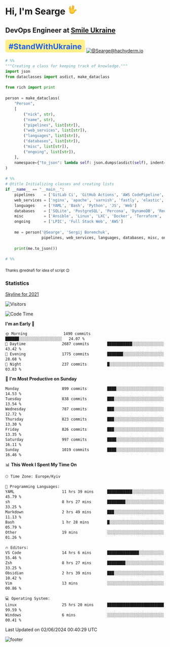 # Hi, I'm Searge <img src="images/vulcan.webp" style="display: inline-block; margin: 0; height: 2rem" alt="Vulcan salute" />

## DevOps Engineer at [Smile Ukraine](https://smile-ukraine.com/en)

[![Stand With Ukraine](https://raw.githubusercontent.com/vshymanskyy/StandWithUkraine/main/badges/StandWithUkraine.svg)](https://stand-with-ukraine.pp.ua)
<a rel="me" href="https://hachyderm.io/@Searge">![@Searge@hachyderm.io](https://img.shields.io/badge/-@Searge-%232B90D9?logo=mastodon&logoColor=white)</a>

```python
# %%
"""Creating a class for keeping track of knowledge."""
import json
from dataclasses import asdict, make_dataclass

from rich import print

person = make_dataclass(
    "Person",
    [
        ("nick", str),
        ("name", str),
        ("pipelines", list[str]),
        ("web_services", list[str]),
        ("languages", list[str]),
        ("databases", list[str]),
        ("misc", list[str]),
        ("ongoing", list[str]),
    ],
    namespace={"to_json": lambda self: json.dumps(asdict(self), indent=4)},
)

# %%
# @title Initializing classes and creating lists
if __name__ == "__main__":
    pipelines    = ['GitLab Ci', 'GitHub Actions', 'AWS CodePipeline', 'Jenkins']
    web_services = ['nginx', 'apache', 'varnish', 'fastly', 'elastic', 'solr']
    languages    = ['YAML', 'Bash', 'Python', 'JS', 'Web']
    databases    = ['SQLite', 'PostgreSQL', 'Percona', 'DynamoDB', 'Redis']
    misc         = ['Ansible', 'Linux', 'LXC', 'Docker', 'Terraform', 'AWS']
    ongoing      = ['LPIC', 'Full Stack Web', 'AWS']

    me = person('@Searge', 'Sergij Boremchuk',
                pipelines, web_services, languages, databases, misc, ongoing)

    print(me.to_json())

# %%

```

<sub>Thanks @rednafi for idea of script :wink:</sub>

### Statistics

[Skyline for 2021](https://skyline.github.com/Searge/2021)

![Visitors](https://komarev.com/ghpvc/?username=searge&label=Profile%20views&color=0e75b6&style=flat) 
<!--START_SECTION:waka-->
![Code Time](http://img.shields.io/badge/Code%20Time-2%2C556%20hrs%2033%20mins-blue)

**I'm an Early 🐤** 

```text
🌞 Morning                1490 commits        ██████░░░░░░░░░░░░░░░░░░░   24.07 % 
🌆 Daytime                2687 commits        ███████████░░░░░░░░░░░░░░   43.42 % 
🌃 Evening                1775 commits        ███████░░░░░░░░░░░░░░░░░░   28.68 % 
🌙 Night                  237 commits         █░░░░░░░░░░░░░░░░░░░░░░░░   03.83 % 
```
📅 **I'm Most Productive on Sunday** 

```text
Monday                   899 commits         ████░░░░░░░░░░░░░░░░░░░░░   14.53 % 
Tuesday                  838 commits         ███░░░░░░░░░░░░░░░░░░░░░░   13.54 % 
Wednesday                787 commits         ███░░░░░░░░░░░░░░░░░░░░░░   12.72 % 
Thursday                 823 commits         ███░░░░░░░░░░░░░░░░░░░░░░   13.30 % 
Friday                   826 commits         ███░░░░░░░░░░░░░░░░░░░░░░   13.35 % 
Saturday                 997 commits         ████░░░░░░░░░░░░░░░░░░░░░   16.11 % 
Sunday                   1019 commits        ████░░░░░░░░░░░░░░░░░░░░░   16.46 % 
```


📊 **This Week I Spent My Time On** 

```text
🕑︎ Time Zone: Europe/Kyiv

💬 Programming Languages: 
YAML                     11 hrs 39 mins      ███████████░░░░░░░░░░░░░░   45.79 % 
sh                       8 hrs 27 mins       ████████░░░░░░░░░░░░░░░░░   33.25 % 
Markdown                 2 hrs 49 mins       ███░░░░░░░░░░░░░░░░░░░░░░   11.13 % 
Bash                     1 hr 28 mins        █░░░░░░░░░░░░░░░░░░░░░░░░   05.79 % 
Other                    19 mins             ░░░░░░░░░░░░░░░░░░░░░░░░░   01.26 % 

🔥 Editors: 
VS Code                  14 hrs 6 mins       ██████████████░░░░░░░░░░░   55.46 % 
Zsh                      8 hrs 27 mins       ████████░░░░░░░░░░░░░░░░░   33.25 % 
Obsidian                 2 hrs 39 mins       ███░░░░░░░░░░░░░░░░░░░░░░   10.42 % 
Vim                      13 mins             ░░░░░░░░░░░░░░░░░░░░░░░░░   00.86 % 

💻 Operating System: 
Linux                    25 hrs 20 mins      █████████████████████████   99.59 % 
Windows                  6 mins              ░░░░░░░░░░░░░░░░░░░░░░░░░   00.41 % 
```


 Last Updated on 02/06/2024 00:40:29 UTC
<!--END_SECTION:waka-->

![footer](https://capsule-render.vercel.app/api?type=waving&color=gradient&customColorList=14,21&height=82&section=footer)
